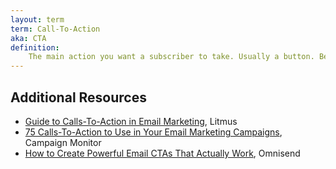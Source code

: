 ```yaml
---
layout: term
term: Call-To-Action
aka: CTA
definition:
    The main action you want a subscriber to take. Usually a button. Best to make it descriptive of the action or intended result instead of something like “Learn More.”
---
```


## Additional Resources

- [Guide to Calls-To-Action in Email Marketing](https://www.litmus.com/blog/click-tap-and-touch-a-guide-to-cta-best-practices/), Litmus
- [75 Calls-To-Action to Use in Your Email Marketing Campaigns](https://www.campaignmonitor.com/blog/email-marketing/75-call-to-actions-to-use-in-email-marketing-campaigns/), Campaign Monitor
- [How to Create Powerful Email CTAs That Actually Work](https://www.omnisend.com/blog/email-cta/), Omnisend